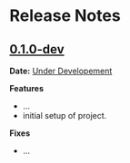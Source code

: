 # Release Notes

## [0.1.0-dev]

__Date:__ [Under Developement](https://github.com/aniketmaithani/kimani-adserver/issues/1)

__Features__

- ...
- initial setup of project.

__Fixes__

- ...

[0.1.0-dev]: https://github.com/aniketmaithani/kimani-adserver/compare/v0.0.0...master
